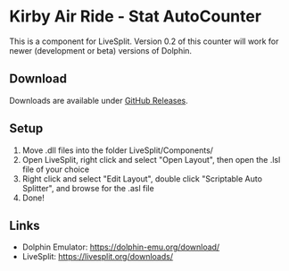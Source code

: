 # Kirby Air Ride - Stat AutoCounter

This is a component for LiveSplit. Version 0.2 of this counter will work for newer (development or beta) versions of Dolphin.

## Download
Downloads are available under [GitHub Releases](https://github.com/Kim-Lan/kar-autocounter/releases).

## Setup
1. Move .dll files into the folder LiveSplit/Components/
2. Open LiveSplit, right click and select "Open Layout", then open the .lsl file of your choice
3. Right click and select "Edit Layout", double click "Scriptable Auto Splitter", and browse for the .asl file
4. Done!

## Links

- Dolphin Emulator: https://dolphin-emu.org/download/
- LiveSplit: https://livesplit.org/downloads/
